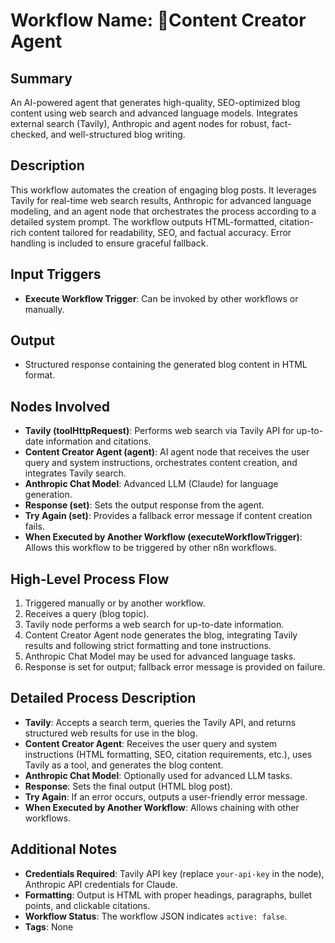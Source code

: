 # Workflow Name: 🤖Content Creator Agent

## Summary
An AI-powered agent that generates high-quality, SEO-optimized blog content using web search and advanced language models. Integrates external search (Tavily), Anthropic and agent nodes for robust, fact-checked, and well-structured blog writing.

## Description
This workflow automates the creation of engaging blog posts. It leverages Tavily for real-time web search results, Anthropic for advanced language modeling, and an agent node that orchestrates the process according to a detailed system prompt. The workflow outputs HTML-formatted, citation-rich content tailored for readability, SEO, and factual accuracy. Error handling is included to ensure graceful fallback.

## Input Triggers
- **Execute Workflow Trigger**: Can be invoked by other workflows or manually.

## Output
- Structured response containing the generated blog content in HTML format.

## Nodes Involved
- **Tavily (toolHttpRequest)**: Performs web search via Tavily API for up-to-date information and citations.
- **Content Creator Agent (agent)**: AI agent node that receives the user query and system instructions, orchestrates content creation, and integrates Tavily search.
- **Anthropic Chat Model**: Advanced LLM (Claude) for language generation.
- **Response (set)**: Sets the output response from the agent.
- **Try Again (set)**: Provides a fallback error message if content creation fails.
- **When Executed by Another Workflow (executeWorkflowTrigger)**: Allows this workflow to be triggered by other n8n workflows.

## High-Level Process Flow
1. Triggered manually or by another workflow.
2. Receives a query (blog topic).
3. Tavily node performs a web search for up-to-date information.
4. Content Creator Agent node generates the blog, integrating Tavily results and following strict formatting and tone instructions.
5. Anthropic Chat Model may be used for advanced language tasks.
6. Response is set for output; fallback error message is provided on failure.

## Detailed Process Description
- **Tavily**: Accepts a search term, queries the Tavily API, and returns structured web results for use in the blog.
- **Content Creator Agent**: Receives the user query and system instructions (HTML formatting, SEO, citation requirements, etc.), uses Tavily as a tool, and generates the blog content.
- **Anthropic Chat Model**: Optionally used for advanced LLM tasks.
- **Response**: Sets the final output (HTML blog post).
- **Try Again**: If an error occurs, outputs a user-friendly error message.
- **When Executed by Another Workflow**: Allows chaining with other workflows.

## Additional Notes
- **Credentials Required**: Tavily API key (replace `your-api-key` in the node), Anthropic API credentials for Claude.
- **Formatting**: Output is HTML with proper headings, paragraphs, bullet points, and clickable citations.
- **Workflow Status**: The workflow JSON indicates `active: false`.
- **Tags**: None
